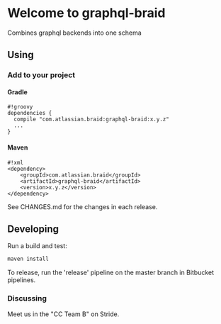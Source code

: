 # Welcome to graphql-braid #

Combines graphql backends into one schema

## Using

### Add to your project ###

#### Gradle ####

```
#!groovy
dependencies {
  compile "com.atlassian.braid:graphql-braid:x.y.z"
  ...
}

```
#### Maven ####

```
#!xml
<dependency>
    <groupId>com.atlassian.braid</groupId>
    <artifactId>graphql-braid</artifactId>
    <version>x.y.z</version>
</dependency>
```

See CHANGES.md for the changes in each release.

## Developing

Run a build and test:

```bash
maven install
```

To release, run the 'release' pipeline on the master branch in Bitbucket pipelines.

### Discussing

Meet us in the "CC Team B" on Stride.

